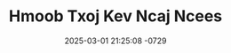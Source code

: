 ---
layout: movie-video-data
date: 2025-03-01 21:25:08 -0729
categories: movie

# Site Attributes
title: "Hmoob Txoj Kev Ncaj Ncees"
permalink: "/movie/Hmoob_Txoj_Kev_Ncaj_Ncees"

# Movie Attributes
synopsis: "Zaj hmoob txoj kev ncaj ncees nthuav txog xyoo 1800 txog rau 1880 hmoob los nyob hauv lostsuas chivkeeb huamyuaj yog vim li cas thiaj li tsis faib dabqhuas khawskoob rau tej ntxhais coj mus ua neej rau sab nraum luagqhua vim hmoob tsis taug cai tsuas siv nrig los hais cai xwb ntxiv rau lub txim tua neeg deev luag poj yuav tsum tuag xws li khi rau nyuj neeb dua los sis muab tiag qabnees yuav tsis muaj leej twg cheem tau ntawm haiv neeg hmoob txoj kev ncaj ncees tiam sis muaj qee leej kuj yog txawj txuj ci lawjxeeb khawskoob lawv thiaj tab meeg ua qias deev luag poj tsis ntshai ib tsoom coj plaub tsaws ntug. Ntxoovmaiv Vaj yog ib tug tseem txiv neej yawg nws tsis saib dej ua ntu neeg ua plhu txiav plaub tsaws ntug ncaj nruab nrab ntug tsis ceev faj thaum kawg tau muaj yeeb ncuab los tsim txom nws tsev neeg pauj kev ntsim siab tab meeg deev nws tus nyab neej tub ntxoovmaiv thiaj li ua ib siab tso tub mus kawm txuj rau yav tom qub qab ua rau tub tau zais txoj kev hlub thiab nco ntsoov npauj nyiag rau nruab siab tsis xav rov qab los tsev li nws kuj tau hlub tub rau hauv siab tsis qhia leej twg thaum lub caij sib nrug mam paub thiab xav qhia tias 'Kuv hlub koj'"
producer: "Neeb Vaj"
director: "NraujSee Hawj"
writer: "NraujSee Hawj"
video_link: "https://youtu.be/768d0ZY-_hM?si=FawEa6BbzVKmZ3Hp"
genre: "Drama"
year: "2005"
release_type: "VHS"
storage: "Center for Hmong Studies"
thumbnail: "/assets/images/movie_thumbnails/Hmoob Txoj Kev Ncaj Ncees.jpeg"
publishing_company: "Hmong's Righteous Right, Hmong Modern Stars"

# Sequels + Parts
base_movie: ""
total_parts: 0
sequel: ""

# Movie Cast
cast:
- name: "Tub Yaj"
- name: "Hnub Lis"
- name: "Nuj Nraim Thoj"
- name: "Daus Yaj"
- name: "Dib Lauj"
- name: "Kuam Lis"
- name: "Cua Yaj"
---